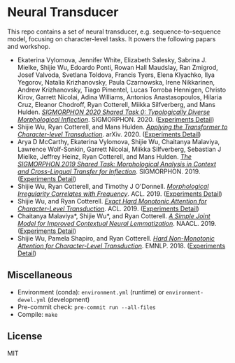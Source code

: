 # Neural Transducer

This repo contains a set of neural transducer, e.g. sequence-to-sequence model, focusing on character-level tasks. It powers the following papars and workshop.

- Ekaterina Vylomova, Jennifer White, Elizabeth Salesky, Sabrina J. Mielke, Shijie Wu, Edoardo Ponti, Rowan Hall Maudslay, Ran Zmigrod, Josef Valvoda, Svetlana Toldova, Francis Tyers, Elena Klyachko, Ilya Yegorov, Natalia Krizhanovsky, Paula Czarnowska, Irene Nikkarinen, Andrew Krizhanovsky, Tiago Pimentel, Lucas Torroba Hennigen, Christo Kirov, Garrett Nicolai, Adina Williams, Antonios Anastasopoulos, Hilaria Cruz, Eleanor Chodroff, Ryan Cotterell, Miikka Silfverberg, and Mans Hulden. [*SIGMORPHON 2020 Shared Task 0: Typologically Diverse Morphological Inflection*](https://arxiv.org/abs/2006.11572). SIGMORPHON. 2020. ([Experiments Detail](example/sigmorphon2020-shared-tasks))
- Shijie Wu, Ryan Cotterell, and Mans Hulden. [*Applying the Transformer to Character-level Transduction*](https://arxiv.org/abs/2005.10213). arXiv. 2020. ([Experiments Detail](example/transformer))
- Arya D McCarthy, Ekaterina Vylomova, Shijie Wu, Chaitanya Malaviya, Lawrence Wolf-Sonkin, Garrett Nicolai, Miikka Silfverberg, Sebastian J Mielke, Jeffrey Heinz, Ryan Cotterell, and Mans Hulden. [*The SIGMORPHON 2019 Shared Task: Morphological Analysis in Context and Cross-Lingual Transfer for Inflection*](https://www.aclweb.org/anthology/W19-4226/). SIGMORPHON. 2019. ([Experiments Detail](example/sigmorphon2019-shared-tasks))
- Shijie Wu, Ryan Cotterell, and Timothy J O'Donnell. [*Morphological Irregularity Correlates with Frequency*](https://arxiv.org/abs/1906.11483). ACL. 2019. ([Experiments Detail](example/irregularity-vs-frequency))
- Shijie Wu, and Ryan Cotterell. [*Exact Hard Monotonic Attention for Character-Level Transduction*](https://arxiv.org/abs/1905.06319). ACL. 2019. ([Experiments Detail](example/hard-monotonic-attention))
- Chaitanya Malaviya*, Shijie Wu*, and Ryan Cotterell. [*A Simple Joint Model for Improved Contextual Neural Lemmatization*](https://arxiv.org/abs/1904.02306). NAACL. 2019. ([Experiments Detail](example/contextual-lemmatization))
- Shijie Wu, Pamela Shapiro, and Ryan Cotterell. [*Hard Non-Monotonic Attention for Character-Level Transduction*](https://arxiv.org/abs/1808.10024). EMNLP. 2018. ([Experiments Detail](example/hard-attention))


## Miscellaneous

- Environment (conda): `environment.yml` (runtime) or `environment-devel.yml` (development)
- Pre-commit check: `pre-commit run --all-files`
- Compile: `make`


## License

MIT
